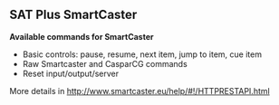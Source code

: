 ## SAT Plus SmartCaster

**Available commands for SmartCaster**

* Basic controls: pause, resume, next item, jump to item, cue item
* Raw Smartcaster and CasparCG commands
* Reset input/output/server

More details in http://www.smartcaster.eu/help/#!/HTTPRESTAPI.html
